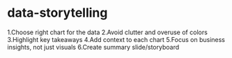 # data-storytelling
1.Choose right chart for the data
2.Avoid clutter and overuse of colors
3.Highlight key takeaways
4.Add context to each chart
5.Focus on business insights, not just visuals
6.Create summary slide/storyboard
